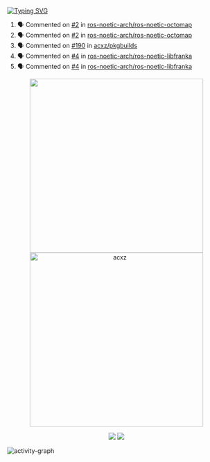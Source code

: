 [![Typing SVG](https://readme-typing-svg.herokuapp.com?size=16&color=AFFFA3&multiline=true&height=75&lines=contributing+to+robotics%2Faerospace%2Fml%2Fgpu+software;packaging+it+for+archlinux;ricer)](https://git.io/typing-svg)

<!--START_SECTION:activity-->
1. 🗣 Commented on [#2](https://github.com/ros-noetic-arch/ros-noetic-octomap/issues/2) in [ros-noetic-arch/ros-noetic-octomap](https://github.com/ros-noetic-arch/ros-noetic-octomap)
2. 🗣 Commented on [#2](https://github.com/ros-noetic-arch/ros-noetic-octomap/issues/2) in [ros-noetic-arch/ros-noetic-octomap](https://github.com/ros-noetic-arch/ros-noetic-octomap)
3. 🗣 Commented on [#190](https://github.com/acxz/pkgbuilds/issues/190) in [acxz/pkgbuilds](https://github.com/acxz/pkgbuilds)
4. 🗣 Commented on [#4](https://github.com/ros-noetic-arch/ros-noetic-libfranka/issues/4) in [ros-noetic-arch/ros-noetic-libfranka](https://github.com/ros-noetic-arch/ros-noetic-libfranka)
5. 🗣 Commented on [#4](https://github.com/ros-noetic-arch/ros-noetic-libfranka/issues/4) in [ros-noetic-arch/ros-noetic-libfranka](https://github.com/ros-noetic-arch/ros-noetic-libfranka)
<!--END_SECTION:activity-->

<p align="center">
  <img width="400em" src=https://github-readme-stats.vercel.app/api?username=acxz&include_all_commits=true&show_icons=true />
  <img width="400em" src="https://github-readme-streak-stats.herokuapp.com/?user=acxz&" alt="acxz" />
</p>

<p align="center">
  <img src=https://github-readme-stats.vercel.app/api/top-langs/?username=acxz&layout=compact />
  <img src=https://github-profile-trophy.vercel.app/?username=acxz&row=2&column=4 />
</p>

![activity-graph](https://activity-graph.herokuapp.com/graph?username=acxz&theme=aqua)
